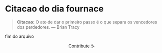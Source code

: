 # Citacao do dia fournace

> **Citacao:** O ato de dar o primeiro passo é o que separa os vencedores dos perdedores. — Brian Tracy

fim do arquivo

<watermark-footer>
<p align="center">
  <a href="https://github.com/ruisuan/ruisuan/blob/main/contribute.md">Contribute ☕</a>
</p>
</watermark-footer>
